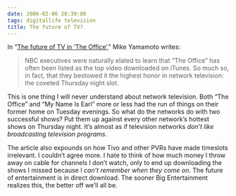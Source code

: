 ```yaml
---
date: 2006-02-06 20:39:00
tags: digitallife television
title: The future of TV?
---
```


In “[The future of TV in ‘The Office’](http://news.com.com/2061-11199_3-6035774.html?part=rss&tag=6035774&subj=news),” Mike Yamamoto writes:

> NBC executives were naturally elated to learn that “The Office” has often been listed as the top video downloaded on iTunes. So much so, in fact, that they bestowed it the highest honor in network television: the coveted Thursday night slot.

This is one thing I will never understand about network television. Both “The Office” and “My Name Is Earl” more or less had the run of things on their former home on Tuesday evenings. So what do the networks do with two successful shows? Put them up against every other network’s hottest shows on Thursday night. It’s almost as if television networks _don’t like broadcasting television programs_.

The article also expounds on how Tivo and other PVRs have made timeslots irrelevant. I couldn’t agree more. I hate to think of how much money I throw away on cable for channels I don’t watch, only to end up downloading the shows I missed because I _can’t remember when they come on_. The future of entertainment is in direct download. The sooner Big Entertainment realizes this, the better off we’ll all be.